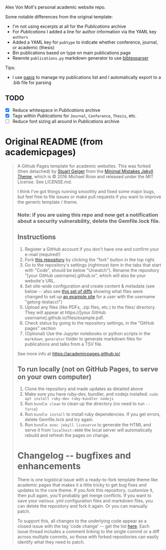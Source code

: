 Alex Von Moll's personal academic website repo.

Some notable differences from the original template:

- I'm not using excerpts at all for the _Publications_ archive
- For _Publications_ I added a line for author information via the YAML key `authors`
- Added a YAML key for `pubtype` to indicate whether conference, journal, or academic (thesis)
- Bin publications based on type on main publications page
- Rewrote `publications.py` markdown generator to use [bibtexparser](https://bibtexparser.readthedocs.io/en/master/)

Tips:

- I use [papis](https://github.com/papis/papis) to manage my publications list and I automatically export to a .bib file for parsing

## TODO

- [x] Reduce whitespace in _Publications_ archive
- [x] Tags within *Publications* for `Journal`, `Conference`, `Thesis`, etc.
- [ ] Reduce font sizing all around in _Publications_ archive

# Original README (from academicpages)

>  A Github Pages template for academic websites. This was forked (then detached) by [Stuart Geiger](https://github.com/staeiou) from the [Minimal Mistakes Jekyll Theme](https://mmistakes.github.io/minimal-mistakes/), which is © 2016 Michael Rose and released under the MIT License. See LICENSE.md.
>  
>  I think I've got things running smoothly and fixed some major bugs, but feel free to file issues or make pull requests if you want to improve the generic template / theme.
>  
>  ### Note: if you are using this repo and now get a notification about a security vulnerability, delete the Gemfile.lock file. 
>  
>  ## Instructions
>  
>  1. Register a GitHub account if you don't have one and confirm your e-mail (required!)
>  1. Fork [this repository](https://github.com/academicpages/academicpages.github.io) by clicking the "fork" button in the top right. 
>  1. Go to the repository's settings (rightmost item in the tabs that start with "Code", should be below "Unwatch"). Rename the repository "[your GitHub username].github.io", which will also be your website's URL.
>  1. Set site-wide configuration and create content & metadata (see below -- also see [this set of diffs](http://archive.is/3TPas) showing what files were changed to set up [an example site](https://getorg-testacct.github.io) for a user with the username "getorg-testacct")
>  1. Upload any files (like PDFs, .zip files, etc.) to the files/ directory. They will appear at https://[your GitHub username].github.io/files/example.pdf.  
>  1. Check status by going to the repository settings, in the "GitHub pages" section
>  1. (Optional) Use the Jupyter notebooks or python scripts in the `markdown_generator` folder to generate markdown files for publications and talks from a TSV file.
>  
>  See more info at https://academicpages.github.io/
>  
>  ## To run locally (not on GitHub Pages, to serve on your own computer)
>  
>  1. Clone the repository and made updates as detailed above
>  1. Make sure you have ruby-dev, bundler, and nodejs installed: `sudo apt install ruby-dev ruby-bundler nodejs`
>  1. Run `bundle clean` to clean up the directory (no need to run `--force`)
>  1. Run `bundle install` to install ruby dependencies. If you get errors, delete Gemfile.lock and try again.
>  1. Run `bundle exec jekyll liveserve` to generate the HTML and serve it from `localhost:4000` the local server will automatically rebuild and refresh the pages on change.
>  
>  # Changelog -- bugfixes and enhancements
>  
>  There is one logistical issue with a ready-to-fork template theme like academic pages that makes it a little tricky to get bug fixes and updates to the core theme. If you fork this repository, customize it, then pull again, you'll probably get merge conflicts. If you want to save your various .yml configuration files and markdown files, you can delete the repository and fork it again. Or you can manually patch. 
>  
>  To support this, all changes to the underlying code appear as a closed issue with the tag 'code change' -- get the list [here](https://github.com/academicpages/academicpages.github.io/issues?q=is%3Aclosed%20is%3Aissue%20label%3A%22code%20change%22%20). Each issue thread includes a comment linking to the single commit or a diff across multiple commits, so those with forked repositories can easily identify what they need to patch.
